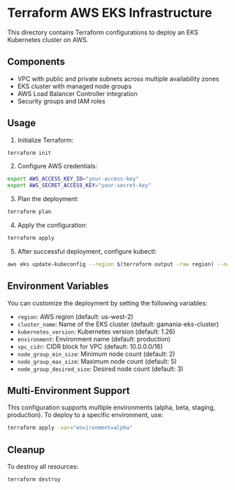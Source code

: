 # Terraform AWS EKS Infrastructure

This directory contains Terraform configurations to deploy an EKS Kubernetes cluster on AWS.

## Components

* VPC with public and private subnets across multiple availability zones
* EKS cluster with managed node groups
* AWS Load Balancer Controller integration
* Security groups and IAM roles

## Usage

1. Initialize Terraform:
```bash
terraform init
```

2. Configure AWS credentials:
```bash
export AWS_ACCESS_KEY_ID="your-access-key"
export AWS_SECRET_ACCESS_KEY="your-secret-key"
```

3. Plan the deployment:
```bash
terraform plan
```

4. Apply the configuration:
```bash
terraform apply
```

5. After successful deployment, configure kubectl:
```bash
aws eks update-kubeconfig --region $(terraform output -raw region) --name $(terraform output -raw cluster_name)
```

## Environment Variables

You can customize the deployment by setting the following variables:

* `region`: AWS region (default: us-west-2)
* `cluster_name`: Name of the EKS cluster (default: gamania-eks-cluster)
* `kubernetes_version`: Kubernetes version (default: 1.26)
* `environment`: Environment name (default: production)
* `vpc_cidr`: CIDR block for VPC (default: 10.0.0.0/16)
* `node_group_min_size`: Minimum node count (default: 2)
* `node_group_max_size`: Maximum node count (default: 5)
* `node_group_desired_size`: Desired node count (default: 3)

## Multi-Environment Support

This configuration supports multiple environments (alpha, beta, staging, production). To deploy to a specific environment, use:

```bash
terraform apply -var="environment=alpha"
```

## Cleanup

To destroy all resources:
```bash
terraform destroy
``` 
